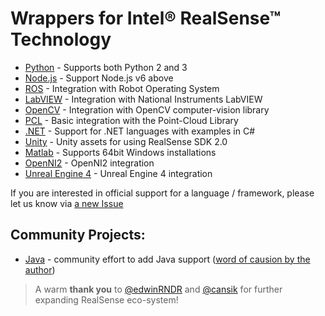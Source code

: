 # Wrappers for Intel® RealSense™ Technology

* [Python](./python/) - Supports both Python 2 and 3
* [Node.js](./nodejs) - Support Node.js v6 above
* [ROS](./ros) - Integration with Robot Operating System
* [LabVIEW](./labview) - Integration with National Instruments LabVIEW
* [OpenCV](./opencv) - Integration with OpenCV computer-vision library
* [PCL](./pcl) - Basic integration with the Point-Cloud Library
* [.NET](./csharp) - Support for .NET languages with examples in C#
* [Unity](./unity) - Unity assets for using RealSense SDK 2.0
* [Matlab](./matlab) - Supports 64bit Windows installations
* [OpenNI2](./openni2) - OpenNI2 integration
* [Unreal Engine 4](./unrealengine4) - Unreal Engine 4 integration

If you are interested in official support for a language / framework, please let us know via [a new Issue](https://github.com/IntelRealSense/librealsense/issues/new) 

## Community Projects:

* [Java](https://github.com/edwinRNDR/librealsense/tree/master/wrappers/java) - community effort to add Java support ([word of causion by the author](https://github.com/IntelRealSense/librealsense/issues/1594#issuecomment-429216051))
> A warm **thank you** to [@edwinRNDR](https://github.com/edwinRNDR) and [@cansik](https://github.com/cansik) for further expanding RealSense eco-system!
